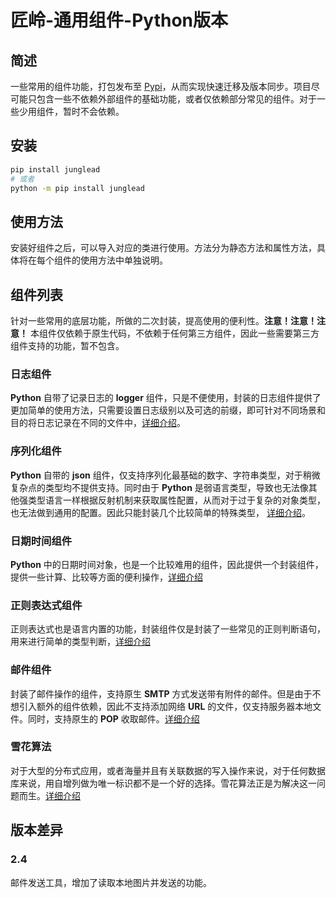 # 匠岭-通用组件-Python版本

## 简述
一些常用的组件功能，打包发布至 [Pypi](https://pypi.org/)，从而实现快速迁移及版本同步。项目尽可能只包含一些不依赖外部组件的基础功能，或者仅依赖部分常见的组件。对于一些少用组件，暂时不会依赖。


## 安装
```BASH
pip install junglead
# 或者
python -m pip install junglead
```

## 使用方法
安装好组件之后，可以导入对应的类进行使用。方法分为静态方法和属性方法，具体将在每个组件的使用方法中单独说明。

## 组件列表
针对一些常用的底层功能，所做的二次封装，提高使用的便利性。**注意！注意！注意！** 本组件仅依赖于原生代码，不依赖于任何第三方组件，因此一些需要第三方组件支持的功能，暂不包含。

### 日志组件
**Python** 自带了记录日志的 **logger** 组件，只是不便使用，封装的日志组件提供了更加简单的使用方法，只需要设置日志级别以及可选的前缀，即可针对不同场景和目的将日志记录在不同的文件中，[详细介绍](docs/logger.md)。

### 序列化组件
**Python** 自带的 **json** 组件，仅支持序列化最基础的数字、字符串类型，对于稍微复杂点的类型均不提供支持。同时由于 **Python** 是弱语言类型，导致也无法像其他强类型语言一样根据反射机制来获取属性配置，从而对于过于复杂的对象类型，也无法做到通用的配置。因此只能封装几个比较简单的特殊类型， [详细介绍](docs/json.md)。

### 日期时间组件
**Python** 中的日期时间对象，也是一个比较难用的组件，因此提供一个封装组件，提供一些计算、比较等方面的便利操作，[详细介绍](docs/datetime.md)

### 正则表达式组件
正则表达式也是语言内置的功能，封装组件仅是封装了一些常见的正则判断语句，用来进行简单的类型判断，[详细介绍](docs/regex.md)

### 邮件组件
封装了邮件操作的组件，支持原生 **SMTP** 方式发送带有附件的邮件。但是由于不想引入额外的组件依赖，因此不支持添加网络 **URL** 的文件，仅支持服务器本地文件。同时，支持原生的 **POP** 收取邮件。[详细介绍](docs/email.md)

### 雪花算法
对于大型的分布式应用，或者海量并且有关联数据的写入操作来说，对于任何数据库来说，用自增列做为唯一标识都不是一个好的选择。雪花算法正是为解决这一问题而生。[详细介绍](docs/snowflake.md)


## 版本差异

### 2.4
邮件发送工具，增加了读取本地图片并发送的功能。